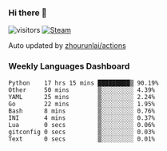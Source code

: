 ### Hi there 👋

![visitors](https://visitor-badge.glitch.me/badge?page_id=zhourunlai)
[![Steam](https://img.shields.io/badge/dynamic/json?label=Steam&query=%24.data.totalSubs&url=https%3A%2F%2Fapi.spencerwoo.com%2Fsubstats%2F%3Fsource%3DsteamGames%26queryKey%3D76561198285156854&suffix=%20Games&logo=steam&labelColor=134375&color=0b1a37&longCache=true)](http://steamcommunity.com/profiles/76561198285156854)

Auto updated by <a href="https://github.com/zhourunlai/zhourunlai/actions" target="_blank">zhourunlai/actions</a>

### Weekly Languages Dashboard

<!--PART:wakatime-->
```text
Python    17 hrs 15 mins █████████▒ 90.19%
Other     50 mins        ▒░░░░░░░░░ 4.39%
YAML      25 mins        ▒░░░░░░░░░ 2.24%
Go        22 mins        ▒░░░░░░░░░ 1.95%
Bash      8 mins         ▒░░░░░░░░░ 0.76%
INI       4 mins         ▒░░░░░░░░░ 0.37%
Lua       0 secs         ▒░░░░░░░░░ 0.06%
gitconfig 0 secs         ▒░░░░░░░░░ 0.03%
Text      0 secs         ▒░░░░░░░░░ 0.01%
```
<!--PART:wakatime-->
